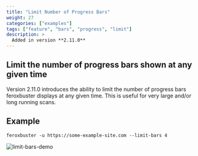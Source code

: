 ```yaml
---
title: "Limit Number of Progress Bars"
weight: 27
categories: ["examples"]
tags: ["feature", "bars", "progress", "limit"]
description: >
  Added in version **2.11.0**
---
```


## Limit the number of progress bars shown at any given time

Version 2.11.0 introduces the ability to limit the number of progress bars feroxbuster displays at any given time. This is useful for very large and/or long running scans.

## Example

```
feroxbuster -u https://some-example-site.com --limit-bars 4
```

![limit-bars-demo](../limit-bars-demo.gif)
